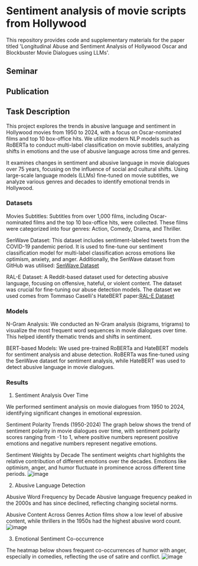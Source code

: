 # Sentiment analysis of movie scripts from Hollywood

This repository provides code and supplementary materials for the paper titled 'Longitudinal Abuse and Sentiment Analysis of Hollywood Oscar and Blockbuster Movie Dialogues using LLMs'.

## Seminar

## Publication

## Task Description

This project explores the trends in abusive language and sentiment in Hollywood movies from 1950 to 2024, with a focus on Oscar-nominated films and top 10 box-office hits. We utilize modern NLP models such as RoBERTa to conduct multi-label classification on movie subtitles, analyzing shifts in emotions and the use of abusive language across time and genres.

It examines changes in sentiment and abusive language in movie dialogues over 75 years, focusing on the influence of social and cultural shifts. Using large-scale language models (LLMs) fine-tuned on movie subtitles, we analyze various genres and decades to identify emotional trends in Hollywood.

### Datasets

Movies Subtitles:
Subtitles from over 1,000 films, including Oscar-nominated films and the top 10 box-office hits, were collected. These films were categorized into four genres: Action, Comedy, Drama, and Thriller.

SenWave Dataset:
This dataset includes sentiment-labeled tweets from the COVID-19 pandemic period. It is used to fine-tune our sentiment classification model for multi-label classification across emotions like optimism, anxiety, and anger. Additionally, the SenWave dataset from GitHub was utilised: 
[SenWave Dataset](https://github.com/gitdevqiang/SenWave?tab=readme-ov-file#senwave-a-fine-grained-sentiment-analysis-dataset-for-covid-19-tweets)

RAL-E Dataset:
A Reddit-based dataset used for detecting abusive language, focusing on offensive, hateful, or violent content. The dataset was crucial for fine-tuning our abuse detection models. The dataset we used comes from Tommaso Caselli's HateBERT paper:[RAL-E Dataset](https://osf.io/tbd58/?view_only=%20cb79b3228d4248ddb875eb1803525ad8)

### Models

N-Gram Analysis:
We conducted an N-Gram analysis (bigrams, trigrams) to visualize the most frequent word sequences in movie dialogues over time. This helped identify thematic trends and shifts in sentiment.

BERT-based Models:
We used pre-trained RoBERTa and HateBERT models for sentiment analysis and abuse detection. RoBERTa was fine-tuned using the SenWave dataset for sentiment analysis, while HateBERT was used to detect abusive language in movie dialogues.

### Results

1. Sentiment Analysis Over Time
   
We performed sentiment analysis on movie dialogues from 1950 to 2024, identifying significant changes in emotional expression.

Sentiment Polarity Trends (1950-2024)
The graph below shows the trend of sentiment polarity in movie dialogues over time, with sentiment polarity scores ranging from -1 to 1, where positive numbers represent positive emotions and negative numbers represent negative emotions.

Sentiment Weights by Decade
The sentiment weights chart highlights the relative contribution of different emotions over the decades. Emotions like optimism, anger, and humor fluctuate in prominence across different time periods.
![image](https://github.com/user-attachments/assets/fa7e93b1-ef34-4d89-96a0-b5118c5a6bc3)


2. Abusive Language Detection
   
Abusive Word Frequency by Decade
Abusive language frequency peaked in the 2000s and has since declined, reflecting changing societal norms.

Abusive Content Across Genres
Action films show a low level of abusive content, while thrillers in the 1950s had the highest abusive word count.
![image](https://github.com/user-attachments/assets/4c34ac95-fb90-4c18-8dec-e49dcab9cd34)


3. Emotional Sentiment Co-occurrence
   
The heatmap below shows frequent co-occurrences of humor with anger, especially in comedies, reflecting the use of satire and conflict.
![image](https://github.com/user-attachments/assets/958371b5-3b73-49b5-8da3-b4734c0e9816)



